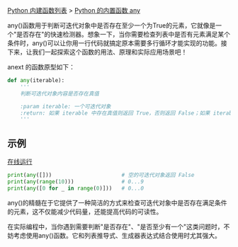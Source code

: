 [Python 内建函数列表](https://xplanc.org/primers/document/zh/02.Python/99.API%20%E5%B8%AE%E5%8A%A9%E6%89%8B%E5%86%8C/00.%E5%86%85%E5%BB%BA%E5%87%BD%E6%95%B0.md) > [Python 的内置函数 any](https://xplanc.org/primers/document/zh/02.Python/EX.%E5%86%85%E5%BB%BA%E5%87%BD%E6%95%B0.hide/EX.any.md)

any()函数用于判断可迭代对象中是否存在至少一个为True的元素，它就像是一个"是否存在"的快速检测器。想象一下，当你需要检查列表中是否有元素满足某个条件时，any()可以让你用一行代码就搞定原本需要多行循环才能实现的功能。接下来，让我们一起探索这个函数的用法、原理和实际应用场景吧！

anext 的函数原型如下：

```python
def any(iterable):
    '''
    判断可迭代对象内容是否存在真值

    :param iterable: 一个可迭代对象
    :return: 如果 iterable 中存在真值则返回 True，否则返回 False；如果 iterable 是空的，返回 False
    '''
```

## 示例

[在线运行](https://xplanc.org/shift/#lang=python&input=&code=cHJpbnQoYW55KCU1QiU1RCkpJTIwJTIwJTIwJTIwJTIwJTIwJTIwJTIwJTIwJTIwJTIwJTIwJTIwJTIwJTIwJTIwJTIwJTIwJTIwJTIwJTIwJTIwJTIzJTIwJUU3JUE5JUJBJUU3JTlBJTg0JUU1JThGJUFGJUU4JUJGJUFEJUU0JUJCJUEzJUU1JUFGJUI5JUU4JUIxJUExJUU4JUJGJTk0JUU1JTlCJTlFJTIwRmFsc2UlMEFwcmludChhbnkocmFuZ2UoMTApKSklMjAlMjAlMjAlMjAlMjAlMjAlMjAlMjAlMjAlMjAlMjAlMjAlMjAlMjAlMjAlMjMlMjAwLi4uOSUwQXByaW50KGFueSglNUIwJTIwZm9yJTIwXyUyMGluJTIwcmFuZ2UoMCklNUQpKSUyMCUyMCUyMCUyMyUyMDAuLi4w)

```python
print(any([]))                      # 空的可迭代对象返回 False
print(any(range(10)))               # 0...9
print(any([0 for _ in range(0)]))   # 0...0
```

any()的精髓在于它提供了一种简洁的方式来检查可迭代对象中是否存在满足条件的元素，这不仅能减少代码量，还能提高代码的可读性。

在实际编程中，当你遇到需要判断"是否存在"、"是否至少有一个"这类问题时，不妨考虑使用any()函数。它和列表推导式、生成器表达式结合使用时尤其强大。

